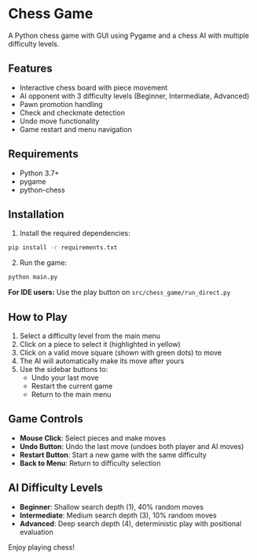 # Chess Game

A Python chess game with GUI using Pygame and a chess AI with multiple difficulty levels.

## Features

- Interactive chess board with piece movement
- AI opponent with 3 difficulty levels (Beginner, Intermediate, Advanced)
- Pawn promotion handling
- Check and checkmate detection
- Undo move functionality
- Game restart and menu navigation

## Requirements

- Python 3.7+
- pygame
- python-chess

## Installation

1. Install the required dependencies:
```bash
pip install -r requirements.txt
```

2. Run the game:
```bash
python main.py
```

**For IDE users:** Use the play button on `src/chess_game/run_direct.py`

## How to Play

1. Select a difficulty level from the main menu
2. Click on a piece to select it (highlighted in yellow)
3. Click on a valid move square (shown with green dots) to move
4. The AI will automatically make its move after yours
5. Use the sidebar buttons to:
   - Undo your last move
   - Restart the current game
   - Return to the main menu

## Game Controls

- **Mouse Click**: Select pieces and make moves
- **Undo Button**: Undo the last move (undoes both player and AI moves)
- **Restart Button**: Start a new game with the same difficulty
- **Back to Menu**: Return to difficulty selection

## AI Difficulty Levels

- **Beginner**: Shallow search depth (1), 40% random moves
- **Intermediate**: Medium search depth (3), 10% random moves  
- **Advanced**: Deep search depth (4), deterministic play with positional evaluation

Enjoy playing chess!